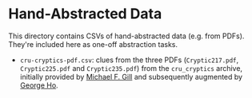 # Hand-Abstracted Data

This directory contains CSVs of hand-abstracted data (e.g. from PDFs). They're
included here as one-off abstraction tasks.

- `cru-cryptics-pdf.csv`: clues from the three PDFs (`Cryptic217.pdf`,
  `Cryptic225.pdf` and `Cryptic235.pdf`) from the `cru_cryptics` archive,
  initially provided by [Michael F. Gill](https://bbtp.net/) and subsequently
  augmented by [George Ho](https://www.eigenfoo.xyz/).
